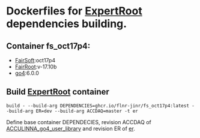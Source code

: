 # Dockerfiles for [ExpertRoot](https://github.com/ExpertRootGroup/er) dependencies building.

## Container fs_oct17p4:

* [FairSoft](https://github.com/FairRootGroup/FairSoft):oct17p4
* [FairRoot](https://github.com/FairRootGroup/FairRoot):v-17.10b
* [go4](https://www.gsi.de/en/work/research/experiment_electronics/data_processing/data_analysis/the_go4_home_page.htm):6.0.0

## Build [ExpertRoot](https://github.com/ExpertRootGroup/er) container

```
build - --build-arg DEPENDENCIES=ghcr.io/flnr-jinr/fs_oct17p4:latest --build-arg ER=dev --build-arg ACCDAQ=master -t er
```

Define base container DEPENDECIES, revision ACCDAQ of [ACCULINNA_go4_user_library](https://github.com/FLNR-JINR/ACCULINNA_go4_user_library) and revision ER of [er](https://github.com/FLNR-JINR/er).


